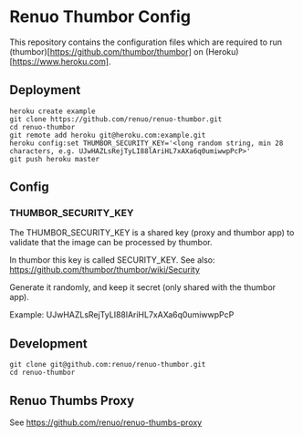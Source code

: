 # Renuo Thumbor Config

This repository contains the configuration files which are required to run (thumbor)[https://github.com/thumbor/thumbor] on 
(Heroku)[https://www.heroku.com].

## Deployment

```
heroku create example
git clone https://github.com/renuo/renuo-thumbor.git
cd renuo-thumbor
git remote add heroku git@heroku.com:example.git
heroku config:set THUMBOR_SECURITY_KEY='<long random string, min 28 characters, e.g. UJwHAZLsRejTyLI88lAriHL7xAXa6q0umiwwpPcP>'
git push heroku master
```

## Config

### THUMBOR_SECURITY_KEY

The THUMBOR_SECURITY_KEY is a shared key (proxy and thumbor app) to validate
that the image can be processed by thumbor.

In thumbor this key is called SECURITY_KEY. See also: https://github.com/thumbor/thumbor/wiki/Security

Generate it randomly, and keep it secret (only shared with the thumbor app).

Example: UJwHAZLsRejTyLI88lAriHL7xAXa6q0umiwwpPcP

## Development

```
git clone git@github.com:renuo/renuo-thumbor.git
cd renuo-thumbor
```

## Renuo Thumbs Proxy

See https://github.com/renuo/renuo-thumbs-proxy
